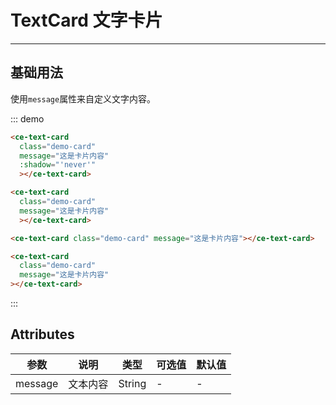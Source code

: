 # TextCard 文字卡片

<!-- {.md} -->

---

<!-- {.md} -->

## 基础用法

<!-- {.md} -->

使用`message`属性来自定义文字内容。

<!-- {.md} -->

<ce-text-card-demo-zh></ce-text-card-demo-zh>

::: demo

```html
<ce-text-card
  class="demo-card"
  message="这是卡片内容"
  :shadow="'never'"
  ></ce-text-card>

<ce-text-card
  class="demo-card"
  message="这是卡片内容"
  ></ce-text-card>
```

```html
<ce-text-card class="demo-card" message="这是卡片内容"></ce-text-card>

<ce-text-card
  class="demo-card"
  message="这是卡片内容"
></ce-text-card>
```

:::

## Attributes

<!-- {.md} -->

| 参数      | 说明       | 类型   | 可选值          | 默认值  |
|-----------|----------|--------|-----------------|---------|
| message   | 文本内容   | String | -               | -       |
